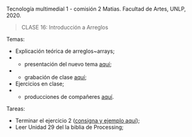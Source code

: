 Tecnología multimedial 1 - comisión 2 Matias. Facultad de Artes, UNLP, 2020.

> CLASE 16: Introducción a Arreglos

Temas:

- Explicación teórica de arreglos~arrays;
- - presentación del nuevo tema [aquí](https://github.com/matiasjl/TM1-2020/blob/master/clase16_8_11/tmm1-M5_Arreglos.pdf);
- - grabación de clase [aquí](https://drive.google.com/file/d/1fs1ctnvrj9YSTuQ7lrd_h_Ud5u0e6Cho/view?usp=sharing);
- Ejercicios en clase;
- - producciones de compañeres [aquí](https://github.com/matiasjl/TM1-2020/tree/master/clase16_8_11/ej_estudiantes).


Tareas:
- Terminar el ejercicio 2 ([consigna y ejemplo aquí](https://github.com/matiasjl/TM1-2020/tree/master/clase16_8_11/ej15b_array_colores));
- Leer Unidad 29 del la biblia de Processing;
